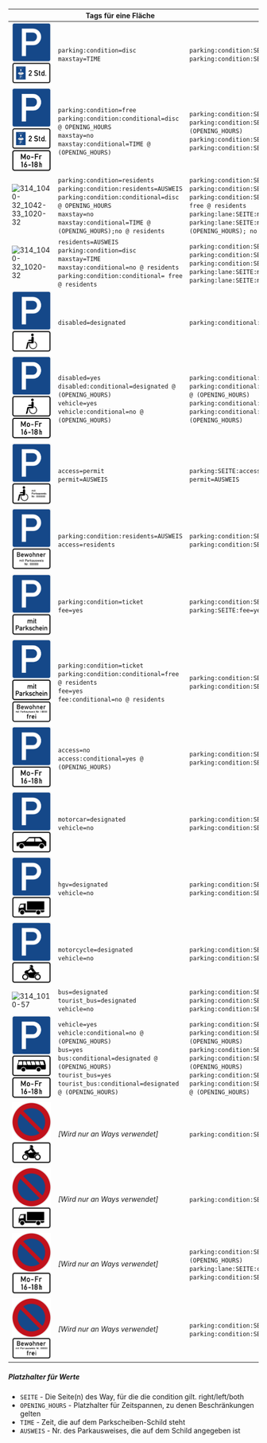 |                                                              | Tags für eine Fläche                                         | Tags für einen Way                                           |
| ------------------------------------------------------------ | ------------------------------------------------------------ | ------------------------------------------------------------ |
| ![314_1040-32](img\314_1040-32.png)                          | `parking:condition=disc`<br />`maxstay=TIME`<br />           | `parking:condition:SEITE=disc`<br />`parking:condition:SEITE:maxstay=TIME`<br /> |
| ![314_1040-32_1042-33](img\314_1040-32_1042-33.png)          | `parking:condition=free`<br />`parking:condition:conditional=disc @ OPENING_HOURS`<br />`maxstay=no`<br />`maxstay:conditional=TIME @ (OPENING_HOURS)` | `parking:condition:SEITE:maxstay=no`<br />`parking:condition:SEITE:maxstay:conditional=TIME @ (OPENING_HOURS)`<br />`parking:condition:SEITE=free`<br />`parking:condition:SEITE:conditional=disc @ (OPENING_HOURS)` |
| ![314_1040-32_1042-33_1020-32](C:\Users\wiela\Documents\ownCloud\Documents\Dokumentation\OSM\parking\img\314_1040-32_1042-33_1020-32.png) | `parking:condition=residents`<br />`parking:condition:residents=AUSWEIS`<br />`parking:condition:conditional=disc @ OPENING_HOURS`<br />`maxstay=no`<br />`maxstay:conditional=TIME @ (OPENING_HOURS);no @ residents` | `parking:condition:SEITE=free`<br />`parking:condition:SEITE:residents=AUSWEIS`<br />`parking:condition:SEITE:conditional=disc @ OPENING_HOURS; free @ residents`<br />`parking:lane:SEITE:maxstay=no`<br />`parking:lane:SEITE:maxstay:conditional=TIME @ (OPENING_HOURS); no @ residents` |
| ![314_1040-32_1020-32](C:\Users\wiela\Documents\ownCloud\Documents\Dokumentation\OSM\parking\img\314_1040-32_1020-32.png) | `residents=AUSWEIS`<br />`parking:condition=disc`<br />`maxstay=TIME`<br />`maxstay:conditional=no @ residents`<br />`parking:condition:conditional= free @ residents` | `parking:condition:SEITE=disc`<br />`parking:condition:SEITE:residents=AUSWEIS`<br />`parking:condition:SEITE:conditional=free @ residents`<br />`parking:lane:SEITE:maxstay=TIME`<br />`parking:lane:SEITE:maxstay:conditional= no @ residents` |
| ![314_1044-10](img\314_1044-10.png)                          | `disabled=designated`                                        | `parking:conditional:SEITE:disabled=designated`              |
| ![314_1044-10_1042-33](img\314_1044-10_1042-33.png)          | `disabled=yes`<br />`disabled:conditional=designated @ (OPENING_HOURS)`<br />`vehicle=yes`<br />`vehicle:conditional=no @ (OPENING_HOURS)` | `parking:conditional:SEITE:disabled=yes`<br />`parking:conditional:SEITE:disabled:conditional=designated @ (OPENING_HOURS)`<br />`parking:conditional:SEITE:vehicle=yes`<br />`parking:conditional:SEITE:vehicle:conditional=no_parking @ (OPENING_HOURS)` |
| ![314_1044-11](img\314_1044-11.png)                          | `access=permit`<br />`permit=AUSWEIS`                        | `parking:SEITE:access=permit`<br />`permit=AUSWEIS`          |
| ![314_1044-30](img\314_1044-30.png)                          | `parking:condition:residents=AUSWEIS`<br />`access=residents` | `parking:condition:SEITE:residents=AUSWEIS`<br />`parking:condition:SEITE=residents` |
| ![314_1053-31](img\314_1053-31.png)                          | `parking:condition=ticket`<br />`fee=yes`                    | `parking:condition:SEITE=ticket`<br />`parking:SEITE:fee=yes` |
| ![314_1053-31_1020-32](img\314_1053-31_1020-32.png)          | `parking:condition=ticket`<br />`parking:condition:conditional=free @ residents`<br />`fee=yes`<br />`fee:conditional=no @ residents` | `parking:condition:SEITE=ticket`<br />`parking:condition:SEITE:conditional=free @ residents` |
| ![314_1042-33](img\314_1042-33.png)                          | `access=no`<br />`access:conditional=yes @ (OPENING_HOURS)`  | `parking:condition:SEITE:vehicle=no`<br />`parking:condition:SEITE:vehicle=yes @ (OPENING_HOURS)` |
| ![314_1010-58](img\314_1010-58.png)                          | `motorcar=designated`<br />`vehicle=no`                      | `parking:condition:SEITE:motorcar=free`<br />`parking:condition:SEITE:vehicle=no_parking` |
| ![314_1010-51](img\314_1010-51.png)                          | `hgv=designated`<br />`vehicle=no`                           | `parking:condition:SEITE:hgv=free`<br />`parking:condition:SEITE:vehicle=no` |
| ![314_1010-62](img\314_1010-62.png)                          | `motorcycle=designated`<br />`vehicle=no`                    | `parking:condition:SEITE:motorcycle=free`<br />`parking:condition:SEITE:vehicle=no_parking` |
| ![314_1010-57](C:\Users\wiela\Documents\ownCloud\Documents\Dokumentation\OSM\parking\img\314_1010-57.png) | `bus=designated`<br />`tourist_bus=designated`<br />`vehicle=no` | `parking:condition:SEITE:bus=free`<br />`parking:condition:SEITE:tourist_bus=free`<br />`parking:condition:SEITE:vehicle=no_parking` |
| ![314_1010-57_1042-33](img\314_1010-57_1042-33.png)          | `vehicle=yes`<br />`vehicle:conditional=no @ (OPENING_HOURS)`<br />`bus=yes`<br />`bus:conditional=designated @ (OPENING_HOURS)`<br />`tourist_bus=yes`<br />`tourist_bus:conditional=designated @ (OPENING_HOURS)` | `parking:condition:SEITE:vehicle=yes`<br />`parking:condition:SEITE:vehicle:conditional=no_parking @ (OPENING_HOURS)`<br />`parking:condition:SEITE:bus=yes`<br />`parking:condition:SEITE:bus:conditional=designated @ (OPENING_HOURS)`<br />`parking:condition:SEITE:tourist_bus=yes`<br />`parking:condition:SEITE:tourist_bus:conditional=designated @ (OPENING_HOURS)` |
| ![286_1010-62](img\286_1010-62.png)                          | _[Wird nur an Ways verwendet]_                               | `parking:condition:SEITE:motorcycle=no_parking`              |
| ![286_1010-51](img\286_1010-51.png)                          | _[Wird nur an Ways verwendet]_                               | `parking:condition:SEITE:hgv=no_parking`                     |
| ![286_1042-33](img\286_1042-33.png)                          | _[Wird nur an Ways verwendet]_                               | `parking:condition:SEITE:conditional=no_parking @ (OPENING_HOURS)`<br />`parking:lane:SEITE:conditional=no @ (OPENING_HOURS)`<br />`parking:condition:SEITE=free` |
| ![286_1020-32](img\286_1020-32.png)                          | _[Wird nur an Ways verwendet]_                               | `parking:condition:SEITE=no_parking`<br />`parking:condition:SEITE:conditional=free @ residents` |



##### Platzhalter für Werte

- `SEITE` - Die Seite(n) des Way, für die die condition gilt. right/left/both
- `OPENING_HOURS` - Platzhalter für Zeitspannen, zu denen Beschränkungen gelten
- `TIME` - Zeit, die auf dem Parkscheiben-Schild steht
- `AUSWEIS` - Nr. des Parkausweises, die auf dem Schild angegeben ist